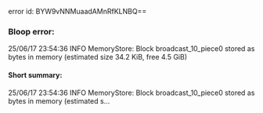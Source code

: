 error id: BYW9vNNMuaadAMnRfKLNBQ==
### Bloop error:

25/06/17 23:54:36 INFO MemoryStore: Block broadcast_10_piece0 stored as bytes in memory (estimated size 34.2 KiB, free 4.5 GiB)
#### Short summary: 

25/06/17 23:54:36 INFO MemoryStore: Block broadcast_10_piece0 stored as bytes in memory (estimated s...